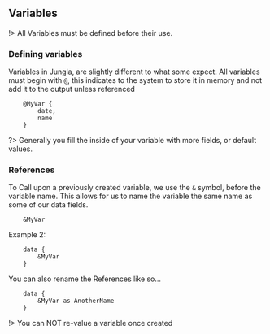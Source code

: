 ## Variables

!> All Variables must be defined before their use.

### Defining variables

Variables in Jungla, are slightly different to what some expect.
All variables must begin with `@`, this indicates to the system to store
it in memory and not add it to the output unless referenced

```Jungla
    @MyVar {
        date,
        name
    }
```

?> Generally you fill the inside of your variable with more fields, or default values.

### References

To Call upon a previously created variable, we use the `&` symbol, before
the variable name. This allows for us to name the variable the same name
as some of our data fields.

```Jungla
    &MyVar
```

Example 2:

```Jungla
    data {
        &MyVar
    }
```

You can also rename the References like so...

```Jungla
    data {
        &MyVar as AnotherName
    }
```

!> You can NOT re-value a variable once created
